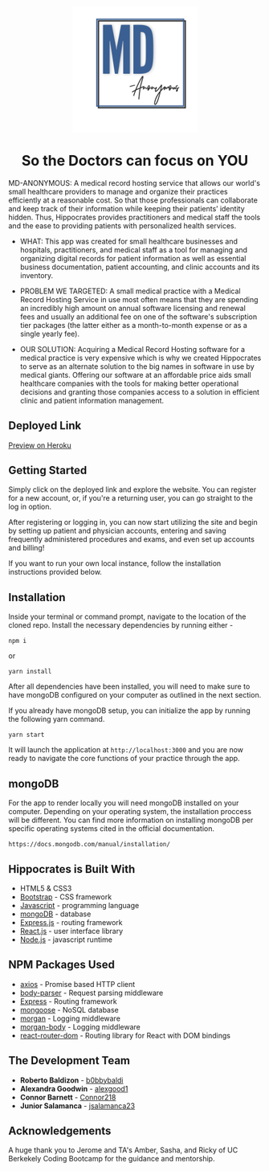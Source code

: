 <h3 align="center">
  <img align="center" src="./client/public/logo.png" alt="logo" width="250"></a>
  <h1 align="center">So the Doctors can focus on YOU</h1>
</h3>

MD-ANONYMOUS: A medical record hosting service that allows our world's small healthcare providers to manage and organize their practices efficiently at a reasonable cost. So that those professionals can collaborate and keep track of their information while keeping their patients’ identity hidden. Thus, Hippocrates provides practitioners and medical staff the tools and the ease to providing patients with personalized health services.

- WHAT: This app was created for small healthcare businesses and hospitals, practitioners, and medical staff as a tool for managing and organizing digital records for patient information as well as essential business documentation, patient accounting, and clinic accounts and its inventory.

- PROBLEM WE TARGETED: A small medical practice with a Medical Record Hosting Service in use most often means that they are spending an incredibly high amount on annual software licensing and renewal fees and usually an additional fee on one of the software's subscription tier packages (the latter either as a month-to-month expense or as a single yearly fee).

- OUR SOLUTION: Acquiring a Medical Record Hosting software for a medical practice is very expensive which is why we created Hippocrates to serve as an alternate solution to the big names in software in use by medical giants. Offering our software at an affordable price aids small healthcare companies with the tools for making better operational decisions and granting those companies access to a solution in efficient clinic and patient information management.

## Deployed Link

[Preview on Heroku](https://mdanonymous.herokuapp.com/)

## Getting Started

Simply click on the deployed link and explore the website. You can register for a new account, or, if you're a returning user, you can go straight to the log in option.

After registering or logging in, you can now start utilizing the site and begin by setting up patient and physician accounts, entering and saving frequently administered procedures and exams, and even set up accounts and billing!

If you want to run your own local instance, follow the installation instructions provided below.

## Installation

Inside your terminal or command prompt, navigate to the location of the cloned repo. Install the necessary dependencies by running either -

```
npm i
```

or

```
yarn install
```

After all dependencies have been installed, you will need to make sure to have mongoDB configured on your computer as outlined in the next section.

If you already have mongoDB setup, you can initialize the app by running the following yarn command.

```
yarn start
```

It will launch the application at `http://localhost:3000` and you are now ready to navigate the core functions of your practice through the app.

## mongoDB

For the app to render locally you will need mongoDB installed on your computer. Depending on your operating system, the installation proccess will be different. You can find more information on installing mongoDB per specific operating systems cited in the official documentation.

```
https://docs.mongodb.com/manual/installation/
```

## Hippocrates is Built With

- HTML5 & CSS3
- [Bootstrap](https://getbootstrap.com/) - CSS framework
- [Javascript](https://www.javascript.com/) - programming language
- [mongoDB](https://www.mongodb.com/) - database
- [Express.js](https://expressjs.com/) - routing framework
- [React.js](https://reactjs.org/) - user interface library
- [Node.js](https://nodejs.org/en/) - javascript runtime

## NPM Packages Used

- [axios](https://www.npmjs.com/package/axios) - Promise based HTTP client
- [body-parser](https://www.npmjs.com/package/body-parser) - Request parsing middleware
- [Express](https://www.npmjs.com/package/express) - Routing framework
- [mongoose](https://www.npmjs.com/package/mongoose) - NoSQL database
- [morgan](https://www.npmjs.com/package/morgan) - Logging middleware
- [morgan-body](https://www.npmjs.com/package/morgan-body) - Logging middleware
- [react-router-dom](https://www.npmjs.com/package/react-router-dom) - Routing library for React with DOM bindings

## The Development Team

- **Roberto Baldizon** - [b0bbybaldi](https://github.com/b0bbybaldi)
- **Alexandra Goodwin** - [alexgood1](https://github.com/alexgood1)
- **Connor Barnett** - [Connor218](https://github.com/Connor218)
- **Junior Salamanca** - [jsalamanca23](https://github.com/jsalamanca23)

## Acknowledgements

A huge thank you to Jerome and TA's Amber, Sasha, and Ricky of UC Berkekely Coding Bootcamp for the guidance and mentorship.
